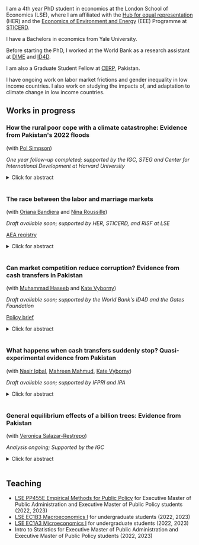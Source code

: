 I am a 4th year PhD student in economics at the London School of Economics (LSE), where I am affiliated with the [Hub for equal representation](https://www.hubequalrep.org) (HER) and the [Economics of Environment and Energy](https://sticerd.lse.ac.uk/_new/our-work/economics-of-environment-and-energy/) (EEE) Programme at [STICERD](https://sticerd.lse.ac.uk).

I have a Bachelors in economics from Yale University.

Before starting the PhD, I worked at the World Bank as a research assistant at [DIME](https://www.worldbank.org/en/research/dime) and [ID4D](https://id4d.worldbank.org).

I am also a Graduate Student Fellow at [CERP](https://www.cerp.org.pk), Pakistan.

I have ongoing work on labor market frictions and gender inequality in low income countries. I also work on studying the impacts of, and adaptation to climate change in low income countries.

## Works in progress 

###  How the rural poor cope with a climate catastrophe: Evidence from Pakistan's 2022 floods
(with [Pol Simpson](https://www.lse.ac.uk/economics/people/research-students/polly-simpson))

_One year follow-up completed; supported by the IGC, STEG and Center for International Development at Harvard University_

<details>

<summary>Click for abstract</summary>

Extreme weather events are increasingly common as a result of climate change. Yet little is known about how exceptional climate shocks affect the lives of those most vulnerable to them, or about the barriers they face to moving out of harm's way. In this project, we study the effects of the 2022 flooding in Pakistan, which has affected 33 million households and left one third of the country under water. We leverage pre- and post-flood panel data on a random sample of 5,000 low-income, rural households across 6 districts of Sindh, who vary in their local exposure to the 2022 floods. We study (i) how floods impact these households, (ii) what decisions they make to cope with the immediate consequences of this shock, and (iii) what forces shape their forward-looking adaptation decisions. We exploit plausibly random local variation in flood water inundation – i.e., precipitation interacted with topography – conditional on historical likelihood of inundation and district fixed effects. Our outcomes include flood damages (e.g. loss of income or assets, health impacts, and disruption of social networks and trade), coping strategies (e.g. drawdown of savings, sale of assets, new loans, increased labour supply, changes to educational or nuturitional investments) and adaptation (e.g. diversification of networks or assets, and migration). 

</details>

<br />


### The race between the labor and marriage markets
(with [Oriana Bandiera](https://www.orianabandiera.net) and [Nina Roussille](http://ninaroussille.github.io/))

_Draft available soon; supported by HER, STICERD, and RISF at LSE_

[AEA registry](https://www.socialscienceregistry.org/trials/11298)

<details>

  <summary>Click for abstract</summary>  
 
Over the past 25 years, while access to college education has increased for women in Pakistan, female labor force participation (FLFP) has remained stagnant; only 33% of college-educated women participate in the labor force. In June 2022, we surveyed the entire graduating
cohort (2,200 students) of a large private university in Lahore. Strikingly, we found that virtually all female
students intended to work after college, and believed themselves to be about as likely as their male peers
to find a job within 6 months. However, 6 months later, only 48% of female students were in the labor
force and only 34% were gainfully employed. In contrast, 85% of men were in the labor force and 60% of
them were employed. This is despite the fact that women on average had a higher GPA, and conditional on
applying, received job offers at the same rate as men. We test one potential channel explaining why women’s LFP falls short of
their expectations: the timing of their job applications. Specifically, we test whether encouraging women to
apply to jobs right after graduation leads to higher LFP. At baseline, we observed that while men’s labor market outcomes do not depend on the timing of their applications, women’s chances of LFP and employment double if they started applying to jobs earlier. However, most students – especially women – did not start applying to jobs until a few months after graduation. Meanwhile, women
started receiving marriage offers shortly after graduating and reported growing pressure from their families to consider these offers imminently. If marriage offers arrive faster than job offers – and women get engaged or married before they start work – they may never work. Conversely, if a woman is already employed when she enters the marriage market, she is
unlikely to receive offers from men who find a working woman unsuitable, thus shifting the composition of
marriage offers in favor of sustained FLFP. To test how the timing of job search affects FLFP, we are running this experiment with 2,100 students graduating from Pakistan’s largest (public) university.
</details>

<br />

### Can market competition reduce corruption? Evidence from cash transfers in Pakistan 
(with [Muhammad Haseeb](https://sites.google.com/view/mhaseeb) and [Kate Vyborny](https://sites.google.com/site/kvyborny/home))

_Draft available soon; supported by the World Bank's ID4D and the Gates Foundation_

[Policy brief](https://documents1.worldbank.org/curated/en/099155004142238180/pdf/P1763410d1e1af00108e170e5754d04fed9.pdf)

<details>

  <summary>Click for abstract</summary>	
	
  We study whether market competition between public officials can reduce corruption. We exploit exogenous changes to the market structure of payment delivery agents in Pakistan's Benazir Income Support Programme to assess impacts on corruption in the delivery of these cash transfers. We find that a payment reform that led to exclusive reliance on payment delivery agents increased reports of side payments paid involuntarily to access the cash transfer. However, higher market competition between these rent-seeking agents reduced extensive and intensive margin demand for bribes. 
</details>	
<br />
	
### What happens when cash transfers suddenly stop? Quasi-experimental evidence from Pakistan
(with [Nasir Iqbal](https://nasiriqbal.com.pk), [Mahreen Mahmud](https://sites.google.com/site/mahreenmahmudsite/home?authuser=0), [Kate Vyborny](https://sites.google.com/site/kvyborny/home))

_Draft available soon; supported by IFPRI and IPA_
  
<details>

  <summary>Click for abstract</summary>  
 
  A growing body of evidence shows mostly positive impacts of cash transfers for women on a range of outcomes. However, there is limited work, empirical or theoretical, on what happens when long running unconditional cash transfers stop. Cash transfers may stop for a given household either because their economic position has improved and they no longer meet the eligibility criterion, or because of cuts to the funding pot resulting in a more stringent eligibility criterion. Since cash transfer programs are costly and may not be expected to provide support permanently, understanding how households cope when cash transfers stop is crucial. In this study, we use a regression discontinuity approach to examine the impact of the discontinuation of cash transfers on households in Pakistan who have been receiving transfers over a ten year period.
</details>
<br />

### General equilibrium effects of a billion trees: Evidence from Pakistan
(with [Veronica Salazar-Restrepo](https://www.veronicasalazarrestrepo.com))

_Analysis ongoing; Supported by the IGC_

<details>

  <summary>Click for abstract</summary>  
 
  Several countries are investing large sums of money in nation-wide tree planting programs as part of their climate mitigation and adaptation strategies. However, there is limited evidence on the impacts of such programs on livelihoods and ecosystems. These programs may disrupt ecosystems and agriculture, deplete water supplies, displace local communities, and lead to more deforestation in other areas. Conversely, planting the right species of trees at the right place can sequester carbon, regenerate forests, and provide ecosystem services like flood prevention. In this project, we focus on Pakistan's Billion Tree Tsunami Afforestation Programme (BTTAP), which planted 1 billion trees in the province of Khyber Pakhtunkhwa. First, we employ the AVOCADO remote-sensing algorithm to measure forest regrowth at high resolution (30m pixels) in order to measure the effectiveness of the program (Decuyper et al. 2022). Second, we also gather environmental data on wind, fires, temperature, precipitation, and pollution and combine it with administrative data on socioeconomic outcomes in order to measure ecological spillovers of the program in neighboring areas. Finally, we incorporate these spillovers in a general equilibrium framework to analyze whether the program displaced existing economic activities like agriculture.

</details>
<br />

## Teaching 

- [LSE PP455E Empirical Methods for Public Policy](https://www.lse.ac.uk/resources/calendar.bak/courseGuides/EC/2015_EC455E.htm) for Executive Master of Public Administration and Executive Master of Public Policy students (2022, 2023)
- [LSE EC1B3 Macroeconomics I](https://www.lse.ac.uk/resources/calendar2021-2022/courseGuides/EC/2021_EC1B3.htm) for undergraduate students (2022, 2023)
- [LSE EC1A3 Microeconomics I](https://www.lse.ac.uk/resources/calendar2021-2022/courseGuides/EC/2021_EC1A3.htm) for undergraduate students (2022, 2023)
- Intro to Statistics for Executive Master of Public Administration and Executive Master of Public Policy students (2022, 2023)


